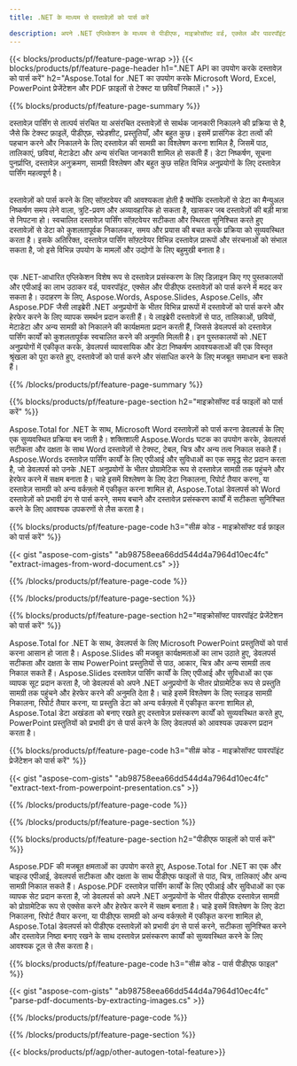 ```yaml
---
title: .NET के माध्यम से दस्तावेज़ों को पार्स करें 

description: अपने .NET एप्लिकेशन के माध्यम से पीडीएफ, माइक्रोसॉफ्ट वर्ड, एक्सेल और पावरपॉइंट प्रेजेंटेशन को पार्स करें। पाठ या छवियों को आसानी से निकालने के लिए C# कोड सूचीबद्ध किया गया है।
---
```


{{< blocks/products/pf/feature-page-wrap >}}
{{< blocks/products/pf/feature-page-header h1=".NET API का उपयोग करके दस्तावेज़ को पार्स करें" h2="Aspose.Total for .NET का उपयोग करके Microsoft Word, Excel, PowerPoint प्रेजेंटेशन और PDF फ़ाइलों से टेक्स्ट या छवियाँ निकालें।" >}}

{{% blocks/products/pf/feature-page-summary %}}

दस्तावेज़ पार्सिंग से तात्पर्य संरचित या असंरचित दस्तावेज़ों से सार्थक जानकारी निकालने की प्रक्रिया से है, जैसे कि टेक्स्ट फ़ाइलें, पीडीएफ़, स्प्रेडशीट, प्रस्तुतियाँ, और बहुत कुछ। इसमें प्रासंगिक डेटा तत्वों की पहचान करने और निकालने के लिए दस्तावेज़ की सामग्री का विश्लेषण करना शामिल है, जिसमें पाठ, तालिकाएं, छवियां, मेटाडेटा और अन्य संरचित जानकारी शामिल हो सकती हैं। डेटा निष्कर्षण, सूचना पुनर्प्राप्ति, दस्तावेज़ अनुक्रमण, सामग्री विश्लेषण और बहुत कुछ सहित विभिन्न अनुप्रयोगों के लिए दस्तावेज़ पार्सिंग महत्वपूर्ण है।<br /><br />

दस्तावेज़ों को पार्स करने के लिए सॉफ़्टवेयर की आवश्यकता होती है क्योंकि दस्तावेज़ों से डेटा का मैन्युअल निष्कर्षण समय लेने वाला, त्रुटि-प्रवण और अव्यावहारिक हो सकता है, खासकर जब दस्तावेज़ों की बड़ी मात्रा से निपटना हो। स्वचालित दस्तावेज़ पार्सिंग सॉफ़्टवेयर सटीकता और स्थिरता सुनिश्चित करते हुए दस्तावेज़ों से डेटा को कुशलतापूर्वक निकालकर, समय और प्रयास की बचत करके प्रक्रिया को सुव्यवस्थित करता है। इसके अतिरिक्त, दस्तावेज़ पार्सिंग सॉफ़्टवेयर विभिन्न दस्तावेज़ प्रारूपों और संरचनाओं को संभाल सकता है, जो इसे विभिन्न उपयोग के मामलों और उद्योगों के लिए बहुमुखी बनाता है।<br /><br />

एक .NET-आधारित एप्लिकेशन विशेष रूप से दस्तावेज़ प्रसंस्करण के लिए डिज़ाइन किए गए पुस्तकालयों और एपीआई का लाभ उठाकर वर्ड, पावरपॉइंट, एक्सेल और पीडीएफ दस्तावेज़ों को पार्स करने में मदद कर सकता है। उदाहरण के लिए, Aspose.Words, Aspose.Slides, Aspose.Cells, और Aspose.PDF जैसी लाइब्रेरी .NET अनुप्रयोगों के भीतर विभिन्न प्रारूपों में दस्तावेजों को पार्स करने और हेरफेर करने के लिए व्यापक समर्थन प्रदान करती हैं। ये लाइब्रेरी दस्तावेज़ों से पाठ, तालिकाओं, छवियों, मेटाडेटा और अन्य सामग्री को निकालने की कार्यक्षमता प्रदान करती हैं, जिससे डेवलपर्स को दस्तावेज़ पार्सिंग कार्यों को कुशलतापूर्वक स्वचालित करने की अनुमति मिलती है। इन पुस्तकालयों को .NET अनुप्रयोगों में एकीकृत करके, डेवलपर्स व्यावसायिक और डेटा निष्कर्षण आवश्यकताओं की एक विस्तृत श्रृंखला को पूरा करते हुए, दस्तावेजों को पार्स करने और संसाधित करने के लिए मजबूत समाधान बना सकते हैं।

{{% /blocks/products/pf/feature-page-summary  %}}

{{% blocks/products/pf/feature-page-section  h2="माइक्रोसॉफ्ट वर्ड फाइलों को पार्स करें" %}}

Aspose.Total for .NET के साथ, Microsoft Word दस्तावेज़ों को पार्स करना डेवलपर्स के लिए एक सुव्यवस्थित प्रक्रिया बन जाती है। शक्तिशाली Aspose.Words घटक का उपयोग करके, डेवलपर्स सटीकता और दक्षता के साथ Word दस्तावेज़ों से टेक्स्ट, टेबल, चित्र और अन्य तत्व निकाल सकते हैं। Aspose.Words दस्तावेज़ पार्सिंग कार्यों के लिए एपीआई और सुविधाओं का एक समृद्ध सेट प्रदान करता है, जो डेवलपर्स को उनके .NET अनुप्रयोगों के भीतर प्रोग्रामेटिक रूप से दस्तावेज़ सामग्री तक पहुंचने और हेरफेर करने में सक्षम बनाता है। चाहे इसमें विश्लेषण के लिए डेटा निकालना, रिपोर्ट तैयार करना, या दस्तावेज़ सामग्री को अन्य वर्कफ़्लो में एकीकृत करना शामिल हो, Aspose.Total डेवलपर्स को Word दस्तावेज़ों को प्रभावी ढंग से पार्स करने, समय बचाने और दस्तावेज़ प्रसंस्करण कार्यों में सटीकता सुनिश्चित करने के लिए आवश्यक उपकरणों से लैस करता है।

{{% blocks/products/pf/feature-page-code h3="सी# कोड - माइक्रोसॉफ्ट वर्ड फ़ाइल को पार्स करें" %}}

{{< gist "aspose-com-gists" "ab98758eea66dd544d4a7964d10ec4fc" "extract-images-from-word-document.cs" >}}

{{% /blocks/products/pf/feature-page-code  %}}

{{% /blocks/products/pf/feature-page-section %}}

{{% blocks/products/pf/feature-page-section  h2="माइक्रोसॉफ्ट पावरपॉइंट प्रेजेंटेशन को पार्स करें" %}}

Aspose.Total for .NET के साथ, डेवलपर्स के लिए Microsoft PowerPoint प्रस्तुतियों को पार्स करना आसान हो जाता है। Aspose.Slides की मजबूत कार्यक्षमताओं का लाभ उठाते हुए, डेवलपर्स सटीकता और दक्षता के साथ PowerPoint प्रस्तुतियों से पाठ, आकार, चित्र और अन्य सामग्री तत्व निकाल सकते हैं। Aspose.Slides दस्तावेज़ पार्सिंग कार्यों के लिए एपीआई और सुविधाओं का एक व्यापक सूट प्रदान करता है, जो डेवलपर्स को अपने .NET अनुप्रयोगों के भीतर प्रोग्रामेटिक रूप से प्रस्तुति सामग्री तक पहुंचने और हेरफेर करने की अनुमति देता है। चाहे इसमें विश्लेषण के लिए स्लाइड सामग्री निकालना, रिपोर्ट तैयार करना, या प्रस्तुति डेटा को अन्य वर्कफ़्लो में एकीकृत करना शामिल हो, Aspose.Total डेटा अखंडता को बनाए रखते हुए दस्तावेज़ प्रसंस्करण कार्यों को सुव्यवस्थित करते हुए, PowerPoint प्रस्तुतियों को प्रभावी ढंग से पार्स करने के लिए डेवलपर्स को आवश्यक उपकरण प्रदान करता है।

{{% blocks/products/pf/feature-page-code h3="सी# कोड - माइक्रोसॉफ्ट पावरपॉइंट प्रेजेंटेशन को पार्स करें" %}}

{{< gist "aspose-com-gists" "ab98758eea66dd544d4a7964d10ec4fc" "extract-text-from-powerpoint-presentation.cs" >}}

{{% /blocks/products/pf/feature-page-code  %}}

{{% /blocks/products/pf/feature-page-section %}}

{{% blocks/products/pf/feature-page-section  h2="पीडीएफ फाइलों को पार्स करें" %}}

Aspose.PDF की मजबूत क्षमताओं का उपयोग करते हुए, Aspose.Total for .NET का एक और चाइल्ड एपीआई, डेवलपर्स सटीकता और दक्षता के साथ पीडीएफ फाइलों से पाठ, चित्र, तालिकाएं और अन्य सामग्री निकाल सकते हैं। Aspose.PDF दस्तावेज़ पार्सिंग कार्यों के लिए एपीआई और सुविधाओं का एक व्यापक सेट प्रदान करता है, जो डेवलपर्स को अपने .NET अनुप्रयोगों के भीतर पीडीएफ दस्तावेज़ सामग्री को प्रोग्रामेटिक रूप से एक्सेस करने और हेरफेर करने में सक्षम बनाता है। चाहे इसमें विश्लेषण के लिए डेटा निकालना, रिपोर्ट तैयार करना, या पीडीएफ सामग्री को अन्य वर्कफ़्लो में एकीकृत करना शामिल हो, Aspose.Total डेवलपर्स को पीडीएफ दस्तावेज़ों को प्रभावी ढंग से पार्स करने, सटीकता सुनिश्चित करने और दस्तावेज़ निष्ठा बनाए रखने के साथ दस्तावेज़ प्रसंस्करण कार्यों को सुव्यवस्थित करने के लिए आवश्यक टूल से लैस करता है।

{{% blocks/products/pf/feature-page-code h3="सी# कोड - पार्स पीडीएफ फाइल" %}}

{{< gist "aspose-com-gists" "ab98758eea66dd544d4a7964d10ec4fc" "parse-pdf-documents-by-extracting-images.cs" >}}

{{% /blocks/products/pf/feature-page-code  %}}

{{% /blocks/products/pf/feature-page-section %}}

{{< blocks/products/pf/agp/other-autogen-total-feature>}}